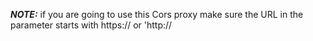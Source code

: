  **_NOTE:_** if you are going to use this Cors proxy make sure the URL in the parameter starts with https:// or 'http://

